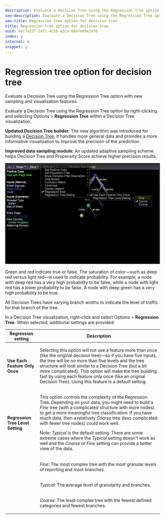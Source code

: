 ```yaml
---
description: Evaluate a Decision Tree using the Regression Tree option with new sampling and visualization features.
seo-description: Evaluate a Decision Tree using the Regression Tree option with new sampling and visualization features.
seo-title: Regression tree option for decision tree
title: Regression tree option for decision tree
uuid: bec7a22f-24f2-4c2b-a2ca-0da7e65e39f6
index: y
internal: n
snippet: y
---
```


# Regression tree option for decision tree

Evaluate a Decision Tree using the Regression Tree option with new sampling and visualization features.

Evaluate a Decision Tree using the Regression Tree option by right-clicking and selecting Options > **Regression Tree** within a Decision Tree visualization.

**Updated Decision Tree builder**: The new algorithm was introduced for building a [Decision Tree](https://marketing.adobe.com/resources/help/en_US/insight/client/?f=c_decision_trees). It handles more general data and provides a more informative visualization to improve the precision of the prediction.

**Improved data sampling module**: An updated adaptive sampling scheme helps Decision Tree and Propensity Score achieve higher precision results.

![](assets/CART-RegressionTreeOptions.jpg)

Green and red indicate true or false. The saturation of color—such as deep red versus light red—is used to indicate probability. For example, a node with deep red has a very high probability to be false, while a node with light red has a lower probability to be false. A node with deep green has a very high probability to be true.

All Decision Trees have varying branch widths to indicate the level of traffic for that branch of the tree.

In a Decision Tree visualization, right-click and select Options > **Regression Tree**. When selected, additional settings are provided:  

<table id="table_39E025A3E0B549B4BEDCE0D30A499211"> 
 <thead> 
  <tr> 
   <th colname="col1" class="entry"> Regression setting </th> 
   <th colname="col2" class="entry"> Description </th> 
  </tr>
 </thead>
 <tbody> 
  <tr> 
   <td colname="col1"> <p><b>Use Each Feature Only Once</b> </p> </td> 
   <td colname="col2"> <p>Selecting this option will not use a feature more than once (like the original decision tree)—so if you have five inputs, the tree will be no more than five levels and the tree structure will look similar to a Decision Tree (but a bit more complicated). This option will make the tree building fast by using each feature only once (like an original Decision Tree). Using this feature is a default setting. </p> </td> 
  </tr> 
  <tr> 
   <td colname="col1"> <p><b>Regression Tree Level Setting </b> </p> </td> 
   <td colname="col2"> <p>This option controls the complexity of the Regression Tree. Depending on your data, you might need to build a <i>Fine</i> tree (with a complicated structure with more nodes) to get a more meaningful tree classification. If you have much data, then a relatively <i>Coarse</i> tree (less complicated with fewer tree nodes) could work well. </p> <p> <p>Note: <i>Typical</i> is the default setting. There are some extreme cases where the <i>Typical</i> setting doesn't work as well and the <i>Coarse</i> or <i>Fine</i> setting can provide a better view of the data. </p> </p> </td> 
  </tr> 
  <tr> 
   <td colname="col1"> </td> 
   <td colname="col2"> <p><i>Fine</i>: The most complex tree with the most granular levels of reporting and most branches. </p> </td> 
  </tr> 
  <tr> 
   <td colname="col1"> </td> 
   <td colname="col2"> <p><i>Typical</i>: The average level of granularity and branches. </p> </td> 
  </tr> 
  <tr> 
   <td colname="col1"> </td> 
   <td colname="col2"> <p><i>Coarse</i>: The least complex tree with the fewest defined categories and fewest branches. </p> </td> 
  </tr> 
 </tbody> 
</table>

